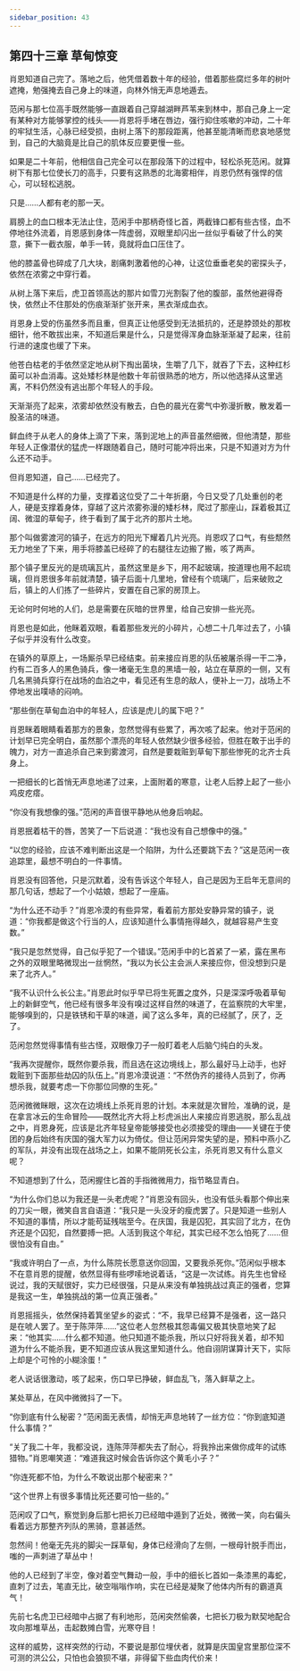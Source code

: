 ```yaml
---
sidebar_position: 43
---
```


## 第四十三章 **草甸惊变**

肖恩知道自己完了。落地之后，他凭借着数十年的经验，借着那些腐烂多年的树叶遮掩，勉强掩去自己身上的味道，向林外悄无声息地遁去。

范闲与那七位高手既然能够一直跟着自己穿越湖畔芦苇来到林中，那自己身上一定有某种对方能够掌控的线头——肖恩将手堵在唇边，强行抑住咳嗽的冲动，二十年的牢狱生活，心脉已经受损，由树上落下的那段距离，他甚至能清晰而悲哀地感觉到，自己的大脑竟是比自己的肌体反应要更慢一些。

如果是二十年前，他相信自己完全可以在那段落下的过程中，轻松杀死范闲。就算树下有那七位使长刀的高手，只要有这熟悉的北海雾相伴，肖恩仍然有强悍的信心，可以轻松逃脱。

只是……人都有老的那一天。

肩膀上的血口根本无法止住，范闲手中那柄奇怪匕首，两截锋口都有些古怪，血不停地往外流着，肖恩感到身体一阵虚弱，双眼里却闪出一丝似乎看破了什么的笑意，撕下一截衣服，单手一转，竟就将血口压住了。

他的膝盖骨也碎成了几大块，剧痛刺激着他的心神，让这位垂垂老矣的密探头子，依然在浓雾之中穿行着。

从树上落下来后，虎卫首领高达的那片如雪刀光割裂了他的腹部，虽然他避得奇快，依然止不住那处的伤痕渐渐扩张开来，黑衣渐成血衣。

肖恩身上受的伤虽然多而且重，但真正让他感受到无法抵抗的，还是脖颈处的那枚细针，他不敢拔出来，不知道后果是什么，只是觉得浑身血脉渐渐凝了起来，往前行进的速度也缓了下来。

他苍白枯老的手依然坚定地从树下掏出菌块，生嚼了几下，就吞了下去，这种红杉菌可以补血消毒。这处矮杉林是他数十年前很熟悉的地方，所以他选择从这里逃离，不料仍然没有逃出那个年轻人的手段。

天渐渐亮了起来，浓雾却依然没有散去，白色的晨光在雾气中弥漫折散，散发着一股圣洁的味道。

鲜血终于从老人的身体上滴了下来，落到泥地上的声音虽然细微，但他清楚，那些年轻人正像潜伏的猛虎一样跟随着自己，随时可能冲将出来，只是不知道对方为什么还不动手。

但肖恩知道，自己……已经完了。

不知道是什么样的力量，支撑着这位受了二十年折磨，今日又受了几处重创的老人，硬是支撑着身体，穿越了这片浓雾弥漫的矮杉林，爬过了那座山，踩着极其辽阔、微湿的草甸子，终于看到了属于北齐的那片土地。

那个叫做雾渡河的镇子，在远方的阳光下耀着几片光亮。肖恩叹了口气，有些颓然无力地坐了下来，用手将膝盖已经碎了的右腿往左边搬了搬，咳了两声。

那个镇子里反光的是琉璃瓦片，虽然这里是乡下，用不起玻璃，按道理也用不起琉璃，但肖恩很多年前就清楚，镇子后面十几里地，曾经有个琉璃厂，后来破败之后，镇上的人们拣了一些碎片，安置在自己家的房顶上。

无论何时何地的人们，总是需要在灰暗的世界里，给自己安排一些光亮。

肖恩也是如此，他眯着双眼，看着那些发光的小碎片，心想二十几年过去了，小镇子似乎并没有什么改变。

在镇外的草原上，一场厮杀早已经结束。前来接应肖恩的队伍被屠杀得一干二净，约有二百多人的黑色骑兵，像一堵毫无生息的黑墙一般，站立在草原的一侧，又有几名黑骑兵穿行在战场的血泊之中，看见还有生息的敌人，便补上一刀，战场上不停地发出噗哧的闷响。

“那些倒在草甸血泊中的年轻人，应该是虎儿的属下吧？”

肖恩眯着眼睛看着那方的景象，忽然觉得有些累了，再次咳了起来。他对于范闲的计划早已完全明白，虽然那个漂亮的年轻人依然缺少很多经验，但胜在敢于出手的魄力，对方一直追杀自己来到雾渡河，自然是要栽赃到草甸下那些惨死的北齐士兵身上。

一把细长的匕首悄无声息地递了过来，上面附着的寒意，让老人后脖上起了一些小鸡皮疙瘩。

“你没有我想像的强。”范闲的声音很平静地从他身后响起。

肖恩抿着枯干的唇，苦笑了一下后说道：“我也没有自己想像中的强。”

“以您的经验，应该不难判断出这是一个陷阱，为什么还要跳下去？”这是范闲一夜追踪里，最想不明白的一件事情。

肖恩没有回答他，只是沉默着，没有告诉这个年轻人，自己是因为王启年无意间的那几句话，想起了一个小姑娘，想起了一座庙。

“为什么还不动手？”肖恩冷漠的有些异常，看着前方那处安静异常的镇子，说道：“你我都是做这个行当的人，应该知道什么事情拖得越久，就越容易产生变数。”

“我只是忽然觉得，自己似乎犯了一个错误。”范闲手中的匕首紧了一紧，露在黑布之外的双眼里略微现出一丝惘然，“我以为长公主会派人来接应你，但没想到只是来了北齐人。”

“我不认识什么长公主。”肖恩此时似乎早已将生死置之度外，只是深深呼吸着草甸上的新鲜空气，他已经有很多年没有嗅过这样自然的味道了，在监察院的大牢里，能够嗅到的，只是铁锈和干草的味道，闻了这么多年，真的已经腻了，厌了，乏了。

范闲忽然觉得事情有些古怪，双眼像刀子一般盯着老人后脑勺纯白的头发。

“我再次提醒你，既然你要杀我，而且选在这边境线上，那么最好马上动手，也好栽赃到下面那些劫囚的队伍上。”肖恩冷漠说道：“不然伪齐的接待人员到了，你再想杀我，就要考虑一下你那位同僚的生死。”

范闲微微眯眼，这次在边境线上杀死肖恩的计划。本来就是次冒险，准确的说，是在拿言冰云的生命冒险——既然北齐大将上杉虎派出人来接应肖恩逃脱，那么乱战之中，肖恩身死，应该是北齐年轻皇帝能够接受也必须接受的理由——关键在于使团的身后始终有庆国的强大军力以为倚仗。但让范闲异常失望的是，预料中燕小乙的军队，并没有出现在战场之上，如果不能阴死长公主，杀死肖恩又有什么意义呢？

不知道想到了什么，范闲握住匕首的手指微微用力，指节略显青白。

“为什么你们总以为我还是一头老虎呢？”肖恩没有回头，也没有低头看那个伸出来的刀尖一眼，微笑自言自语道：“我只是一头没牙的瘦虎罢了。只是知道一些别人不知道的事情，所以才能苟延残喘至今。在庆国，我是囚犯，其实回了北方，在伪齐还是个囚犯，自然要搏一把。人活到我这个年纪，其实已经不怎么怕死了……但很怕没有自由。”

“我或许明白了一点，为什么陈院长愿意送你回国，又要我杀死你。”范闲似乎根本不在意肖恩的提醒，依然显得有些啰嗦地说着话，“这是一次试练。肖先生也曾经说过，我的天赋很好，实力已经很强，只是从来没有单独挑战过真正的强者，您算是我这一生，单独挑战的第一位真正强者。”

肖恩摇摇头，依然保持着箕坐望乡的姿式：“不，我早已经算不是强者，这一路只是在唬人罢了。至于陈萍萍……”这位老人忽然极其怨毒偏又极其快意地笑了起来：“他其实……什么都不知道。他只知道不能杀我，所以只好将我关着，却不知道为什么不能杀我，更不知道应该从我这里知道什么。他自诩阴谋算计天下，实际上却是个可怜的小糊涂蛋！”

老人说话很激动，咳了起来，伤口早已挣破，鲜血乱飞，落入鲜草之上。

某处草丛，在风中微微抖了一下。

“你到底有什么秘密？”范闲面无表情，却悄无声息地转了一丝方位：“你到底知道什么事情？”

“关了我二十年，我都没说，连陈萍萍都失去了耐心，将我拎出来做你成年的试练猎物。”肖恩嘲笑道：“难道我这时候会告诉你这个黄毛小子？”

“你连死都不怕，为什么不敢说出那个秘密来？”

“这个世界上有很多事情比死还要可怕一些的。”

范闲叹了口气，察觉到身后那七把长刀已经暗中遁到了近处，微微一笑，向右偏头看着远方那整齐列队的黑骑，意甚适然。

忽然间！他毫无先兆的脚尖一踩草甸，身体已经滑向了左侧，一根母针脱手而出，嗤的一声刺进了草丛中！

他的人已经到了半空，像对着空气舞动一般，手中的细长匕首如一条漆黑的毒蛇，直刺了过去，笔直无比，破空嗡嗡作响，实在已经是凝聚了他体内所有的霸道真气！

先前七名虎卫已经暗中占据了有利地形，范闲突然偷袭，七把长刀极为默契地配合攻向那堆草丛，击起数摊白雪，光寒夺目！

这样的威势，这样突然的行动，不要说是那位埋伏者，就算是庆国皇宫里那位深不可测的洪公公，只怕也会狼狈不堪，非得留下些血肉代价来！

